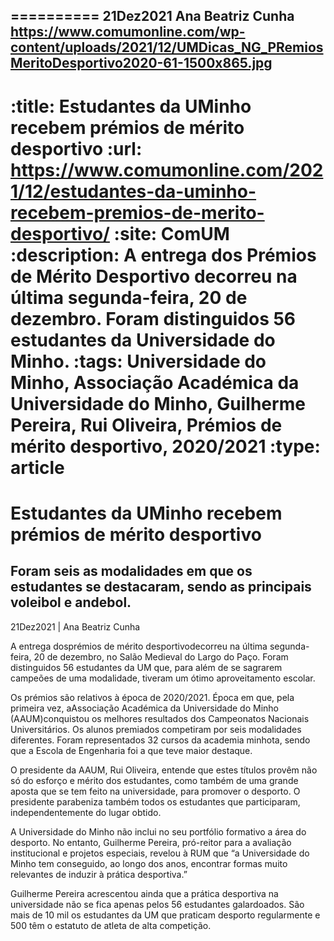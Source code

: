 
==========
21Dez2021
Ana Beatriz Cunha
https://www.comumonline.com/wp-content/uploads/2021/12/UMDicas_NG_PRemiosMeritoDesportivo2020-61-1500x865.jpg
---
:title: Estudantes da UMinho recebem prémios de mérito desportivo
:url: https://www.comumonline.com/2021/12/estudantes-da-uminho-recebem-premios-de-merito-desportivo/
:site: ComUM
:description: A entrega dos Prémios de Mérito Desportivo decorreu na última segunda-feira, 20 de dezembro. Foram distinguidos 56 estudantes da Universidade do Minho.
:tags: Universidade do Minho, Associação Académica da Universidade do Minho, Guilherme Pereira, Rui Oliveira, Prémios de mérito desportivo, 2020/2021
:type: article
==========


# **Estudantes da UMinho recebem prémios de mérito desportivo**

## Foram seis as modalidades em que os estudantes se destacaram, sendo as principais voleibol e andebol.

21Dez2021 | Ana Beatriz Cunha

A entrega dosprémios de mérito desportivodecorreu na última segunda-feira, 20 de dezembro, no Salão Medieval do Largo do Paço. Foram distinguidos 56 estudantes da UM que, para além de se sagrarem campeões de uma modalidade, tiveram um ótimo aproveitamento escolar.

Os prémios são relativos à época de 2020/2021. Época em que, pela primeira vez, aAssociação Académica da Universidade do Minho (AAUM)conquistou os melhores resultados dos Campeonatos Nacionais Universitários. Os alunos premiados competiram por seis modalidades diferentes. Foram representados 32 cursos da academia minhota, sendo que a Escola de Engenharia foi a que teve maior destaque.

O presidente da AAUM, Rui Oliveira, entende que estes títulos provêm não só do esforço e mérito dos estudantes, como também de uma grande aposta que se tem feito na universidade, para promover o desporto. O presidente parabeniza também todos os estudantes que participaram, independentemente do lugar obtido.

A Universidade do Minho não inclui no seu portfólio formativo a área do desporto. No entanto, Guilherme Pereira, pró-reitor para a avaliação institucional e projetos especiais, revelou à RUM que “a Universidade do Minho tem conseguido, ao longo dos anos, encontrar formas muito relevantes de induzir à prática desportiva.”

Guilherme Pereira acrescentou ainda que a prática desportiva na universidade não se fica apenas pelos 56 estudantes galardoados. São mais de 10 mil os estudantes da UM que praticam desporto regularmente e 500 têm o estatuto de atleta de alta competição.

